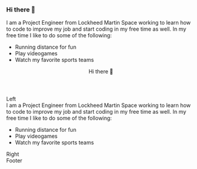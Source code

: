 ### Hi there 👋
<link rel="stylesheet" type="text/css" href="Holy Grail Style.css">
I am a Project Engineer from Lockheed Martin Space working to learn how to code to improve my job and start coding in my free time as well.
In my free time I like to do some of the following:
<ul>
<li>Running distance for fun</li>
<li>Play videogames</li>
<li>Watch my favorite sports teams</li>
</ul>
<html>    
    <body>
        <div class="grid">
            <header>Hi there 👋</header>
            <aside>Left</aside>
            <article>I am a Project Engineer from Lockheed Martin Space working to learn how to code to improve my job and start coding in my free time as well.
                In my free time I like to do some of the following:
                <ul>
                <li>Running distance for fun</li>
                <li>Play videogames</li>
                <li>Watch my favorite sports teams</li>
                </ul></article>
            <aside>Right</aside>
            <footer>Footer</footer>
        </div>
    </body>
</html>
